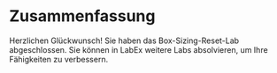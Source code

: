 # Zusammenfassung

Herzlichen Glückwunsch! Sie haben das Box-Sizing-Reset-Lab abgeschlossen. Sie können in LabEx weitere Labs absolvieren, um Ihre Fähigkeiten zu verbessern.
